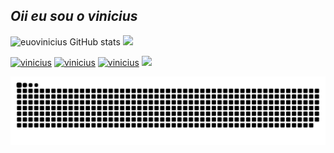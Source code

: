    
 ## *Oii eu sou o vinicius*            

 

                                                                                                                                 

![euovinicius GitHub stats](https://github-readme-stats.vercel.app/api?username=euovinicius&show_icons=true&theme=tokyonight) <img height="195em" align="rigth" src="https://github-readme-stats.vercel.app/api/top-langs/?username=ellen2121&&layout=compact&hide=shell&theme=tokyonight"/>           

   


[![vinicius](https://img.shields.io/badge/LinkedIn-0077B5?style=for-the-badge&logo=linkedin&logoColor=white)](https://www.linkedin.com/in/vinicius-almeida-b06729216/) [![vinicius](https://img.shields.io/badge/Instagram-E4405F?style=for-the-badge&logo=instagram&logoColor=white)](https://www.instagram.com/euovinicin/) [![vinicius](https://img.shields.io/badge/Microsoft_Outlook-0078D4?style=for-the-badge&logo=microsoft-outlook&logoColor=white)](<https://outlook.live.com/mail/vinicius20204@hotmail.com.br>)  <img height="200em" align="rigth"  src="https://64.media.tumblr.com/711798ebd60572072a5dbbbd93920e11/74a7c4fe50889a9d-71/s500x750/322ae302d00246fd5153fb357bf17f8ce3037b57.gifv"/> 

            





![Snake animation](https://github.com/ellen2121/ellen2121/blob/output/github-contribution-grid-snake.svg)


